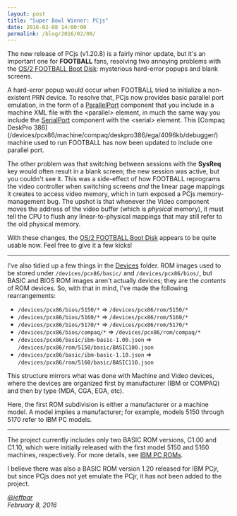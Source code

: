 ```yaml
---
layout: post
title: "Super Bowl Winner: PCjs"
date: 2016-02-08 14:00:00
permalink: /blog/2016/02/08/
---
```


The new release of PCjs (v1.20.8) is a fairly minor update, but it's an important one for **FOOTBALL** fans, resolving
two annoying problems with the [OS/2 FOOTBALL Boot Disk](/disks/pcx86/os2/misc/football/87058/): mysterious hard-error popups
and blank screens.

A hard-error popup would occur when FOOTBALL tried to initialize a non-existent PRN device.  To resolve that, PCjs
now provides basic parallel port emulation, in the form of a [ParallelPort](/docs/pcx86/parallel/) component that you
include in a machine XML file with the &lt;parallel&gt; element, in much the same way you include the
[SerialPort](/docs/pcx86/serial/) component with the &lt;serial&gt; element.  This [Compaq DeskPro 386]
(/devices/pcx86/machine/compaq/deskpro386/ega/4096kb/debugger/) machine used to run FOOTBALL has now been updated to
include one parallel port.

The other problem was that switching between sessions with the **SysReq** key would often result in a blank screen;
the new session was active, but you couldn't see it.  This was a side-effect of how FOOTBALL reprograms the video
controller when switching screens *and* the linear page mappings it creates to access video memory, which in turn
exposed a PCjs memory-management bug.  The upshot is that whenever the Video component moves the address of the video
buffer (which is *physical* memory), it must tell the CPU to flush any linear-to-physical mappings that may still refer
to the old physical memory.

With these changes, the [OS/2 FOOTBALL Boot Disk](/disks/pcx86/os2/misc/football/87058/) appears to be quite usable now.
Feel free to give it a few kicks!

---

I've also tidied up a few things in the [Devices](/devices/) folder.  ROM images used to be stored under
`/devices/pcx86/basic/` and `/devices/pcx86/bios/`, but BASIC and BIOS ROM images aren't actually devices; they are the
*contents* of ROM devices.  So, with that in mind, I've made the following rearrangements:

* `/devices/pcx86/bios/5150/*` => `/devices/pcx86/rom/5150/*`
* `/devices/pcx86/bios/5160/*` => `/devices/pcx86/rom/5160/*`
* `/devices/pcx86/bios/5170/*` => `/devices/pcx86/rom/5170/*`
* `/devices/pcx86/bios/compaq/*` => `/devices/pcx86/rom/compaq/*`
* `/devices/pcx86/basic/ibm-basic-1.00.json` => `/devices/pcx86/rom/5150/basic/BASIC100.json`
* `/devices/pcx86/basic/ibm-basic-1.10.json` => `/devices/pcx86/rom/5160/basic/BASIC110.json`

This structure mirrors what was done with Machine and Video devices, where the devices are organized
first by manufacturer (IBM or COMPAQ) and then by type (MDA, CGA, EGA, etc).

Here, the first ROM subdivision is either a manufacturer or a machine model.  A model implies a manufacturer;
for example, models 5150 through 5170 refer to IBM PC models.

---

The project currently includes only two BASIC ROM versions, C1.00 and C1.10, which were initially released with the
first model 5150 and 5160 machines, respectively.  For more details, see [IBM PC ROMs](/devices/pcx86/rom/).

I believe there was also a BASIC ROM version 1.20 released for IBM PCjr, but since PCjs does not yet emulate the PCjr,
it has not been added to the project.

*[@jeffpar](http://jeffpar.com)*  
*February 8, 2016*
